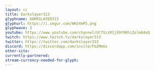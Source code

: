 ```yaml
---
layout: cc
title: Darkslayer313
glyphname: DARKSLAYER313
glyphurl: https://i.imgur.com/WHJ4mP5.png
glyphwave: 3
youtube: https://www.youtube.com/channel/UC7VzzRIj59YOKhiZolmA4oQ
twitch: https://www.twitch.tv/darkslayer313
twitter: https://twitter.com/darkslayer313
discord: https://discordapp.com/invite/Fb2MmGx
other-site: 
currently-partnered: 
stream-currency-needed-for-glyph: 
---
```


